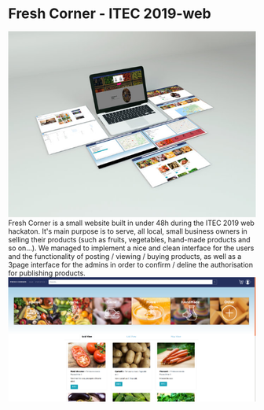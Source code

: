 # Fresh Corner - ITEC 2019-web
![preview](https://raw.githubusercontent.com/Fineas/ITEC2019-web/master/img/previ.jpg)
Fresh Corner is a small website built in under 48h during the ITEC 2019 web hackaton.
It's main purpose is to serve, all local, small business owners in selling their products (such as fruits, vegetables, hand-made products and so on...).
We managed to implement a nice and clean interface for the users and the functionality of posting / viewing / buying products, as well as a 3page interface for the admins in order to confirm / deline the authorisation for publishing products.
![market](https://raw.githubusercontent.com/Fineas/ITEC2019-web/master/img/market.png)
